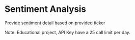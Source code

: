 # Sentiment Analysis
Provide sentiment detail based on provided ticker

Note: Educational project, API Key have a 25 call limit per day.
